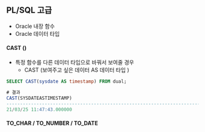 ## PL/SQL 고급

* Oracle 내장 함수
* Oracle 데이터 타입





#### CAST ()

* 특정 함수를 다른 데이터 타입으로 바꿔서 보여줄 경우
  * CAST (보여주고 싶은 데이터 AS 데이터 타입 )

```sql
SELECT CAST(sysdate AS timestamp) FROM dual;

# 결과
CAST(SYSDATEASTIMESTAMP)
---------------------------------------------------------------------------
21/03/25 11:47:43.000000
```





#### TO_CHAR / TO_NUMBER / TO_DATE

